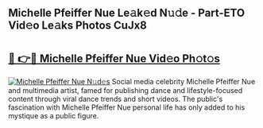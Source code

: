## Michelle Pfeiffer Nue Le𝚊k𝚎d N𝚞𝚍e - Part-ETO Vid𝚎o Le𝚊ks Photos CuJx8

# <h2><a href="http://fb7bs1.evod.top/?m=Michelle+Pfeiffer+Nue">🔗 👉🔴 Michelle Pfeiffer Nue Vid𝚎o Ph𝚘t𝚘s</a></h2>

[![Michelle Pfeiffer Nue N𝚞d𝚎s](https://i.imgur.com/8V9OHl7.gif)](http://fb7bs1.evod.top/?m=Michelle+Pfeiffer+Nue)
Social media celebrity Michelle Pfeiffer Nue and multimedia artist, famed for publishing dance and lifestyle-focused content through viral dance trends and short videos. The public's fascination with Michelle Pfeiffer Nue personal life has only added to his mystique as a public figure. 
